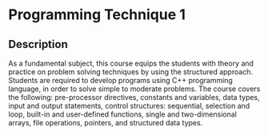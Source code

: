 <h1>Programming Technique 1</h1>

<h2>Description</h2>
As a fundamental subject, this course equips the students with theory and practice on
problem solving techniques by using the structured approach. Students are required to
develop programs using C++ programming language, in order to solve simple to moderate
problems. The course covers the following: pre-processor directives, constants and
variables, data types, input and output statements, control structures: sequential, selection
and loop, built-in and user-defined functions, single and two-dimensional arrays, file
operations, pointers, and structured data types.

<br />
